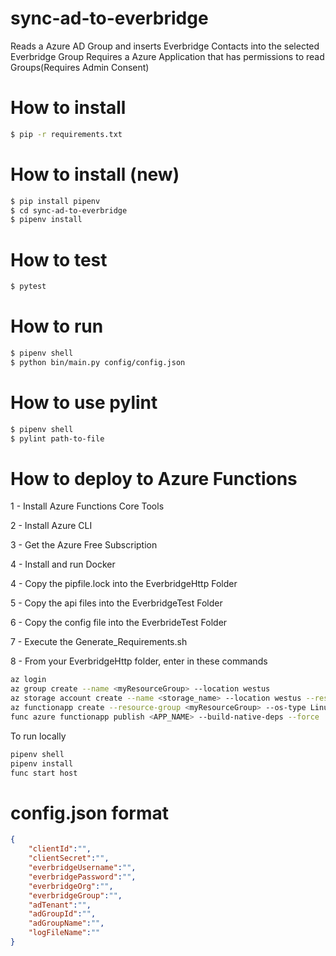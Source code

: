 # sync-ad-to-everbridge
Reads a Azure AD Group and inserts Everbridge Contacts into the selected Everbridge Group 
Requires a Azure Application that has permissions to read Groups(Requires Admin Consent)

# How to install
```bash
$ pip -r requirements.txt 
```
# How to install (new)
```bash
$ pip install pipenv
$ cd sync-ad-to-everbridge
$ pipenv install
```
# How to test
```bash
$ pytest
```
# How to run
```bash
$ pipenv shell
$ python bin/main.py config/config.json
```
# How to use pylint
```bash
$ pipenv shell
$ pylint path-to-file
```
# How to deploy to Azure Functions
1 - Install  Azure Functions Core Tools

2 - Install Azure CLI

3 - Get the Azure Free Subscription

4 - Install and run Docker

4 - Copy the pipfile.lock into the EverbridgeHttp Folder

5 - Copy the api files into the EverbridgeTest Folder

6 - Copy the config file into the EverbrideTest Folder

7 - Execute the Generate_Requirements.sh

8 - From your EverbridgeHttp folder, enter in these commands

```bash
az login
az group create --name <myResourceGroup> --location westus
az storage account create --name <storage_name> --location westus --resource-group <myResourceGroup> --sku Standard_LRS
az functionapp create --resource-group <myResourceGroup> --os-type Linux --consumption-plan-location westus  --runtime python --name <APP_NAME> --storage-account  <storage_name>
func azure functionapp publish <APP_NAME> --build-native-deps --force
```

To run locally

```bash
pipenv shell
pipenv install
func start host
```
# config.json format
```json
{ 
	"clientId":"", 
	"clientSecret":"", 
	"everbridgeUsername":"", 
	"everbridgePassword":"", 
	"everbridgeOrg":"", 
	"everbridgeGroup":"", 
	"adTenant":"", 
	"adGroupId":"", 
	"adGroupName":"", 
	"logFileName":""
}
```
